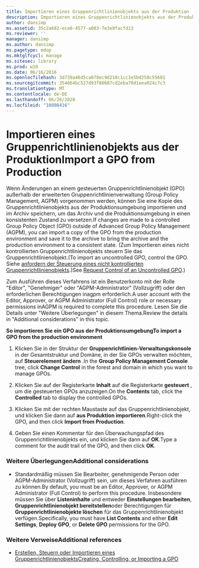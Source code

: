 ```yaml
---
title: Importieren eines Gruppenrichtlinienobjekts aus der Produktion
description: Importieren eines Gruppenrichtlinienobjekts aus der Produktion
author: dansimp
ms.assetid: 35c2a682-ece8-4577-a083-7e3e9facfd13
ms.reviewer: ''
manager: dansimp
ms.author: dansimp
ms.pagetype: mdop
ms.mktglfcycl: manage
ms.sitesec: library
ms.prod: w10
ms.date: 06/16/2016
ms.openlocfilehash: 3d739a46d5ca078ec9d218c1cc1e5bd258c55601
ms.sourcegitcommit: 354664bc527d93f80687cd2eba70d1eea024c7c3
ms.translationtype: MT
ms.contentlocale: de-DE
ms.lasthandoff: 06/26/2020
ms.locfileid: "10808416"
---
```

# <span data-ttu-id="c0d11-103">Importieren eines Gruppenrichtlinienobjekts aus der Produktion</span><span class="sxs-lookup"><span data-stu-id="c0d11-103">Import a GPO from Production</span></span>


<span data-ttu-id="c0d11-104">Wenn Änderungen an einem gesteuerten Gruppenrichtlinienobjekt (GPO) außerhalb der erweiterten Gruppenrichtlinienverwaltung (Group Policy Management, AGPM) vorgenommen werden, können Sie eine Kopie des Gruppenrichtlinienobjekts aus der Produktionsumgebung importieren und im Archiv speichern, um das Archiv und die Produktionsumgebung in einen konsistenten Zustand zu versetzen.</span><span class="sxs-lookup"><span data-stu-id="c0d11-104">If changes are made to a controlled Group Policy Object (GPO) outside of Advanced Group Policy Management (AGPM), you can import a copy of the GPO from the production environment and save it to the archive to bring the archive and the production environment to a consistent state.</span></span> <span data-ttu-id="c0d11-105">(Zum Importieren eines nicht kontrollierten Gruppenrichtlinienobjekts steuern Sie das Gruppenrichtlinienobjekt.</span><span class="sxs-lookup"><span data-stu-id="c0d11-105">(To import an uncontrolled GPO, control the GPO.</span></span> <span data-ttu-id="c0d11-106">Siehe [anfordern der Steuerung eines nicht kontrollierten Gruppenrichtlinienobjekts](request-control-of-an-uncontrolled-gpo-agpm30ops.md).)</span><span class="sxs-lookup"><span data-stu-id="c0d11-106">See [Request Control of an Uncontrolled GPO](request-control-of-an-uncontrolled-gpo-agpm30ops.md).)</span></span>

<span data-ttu-id="c0d11-107">Zum Ausführen dieses Verfahrens ist ein Benutzerkonto mit der Rolle "Editor", "Genehmiger" oder "AGPM-Administrator" (Vollzugriff) oder den erforderlichen Berechtigungen inagpm erforderlich.</span><span class="sxs-lookup"><span data-stu-id="c0d11-107">A user account with the Editor, Approver, or AGPM Administrator (Full Control) role or necessary permissions inAGPM is required to complete this procedure.</span></span> <span data-ttu-id="c0d11-108">Lesen Sie die Details unter "Weitere Überlegungen" in diesem Thema.</span><span class="sxs-lookup"><span data-stu-id="c0d11-108">Review the details in "Additional considerations" in this topic.</span></span>

**<span data-ttu-id="c0d11-109">So importieren Sie ein GPO aus der Produktionsumgebung</span><span class="sxs-lookup"><span data-stu-id="c0d11-109">To import a GPO from the production environment</span></span>**

1.  <span data-ttu-id="c0d11-110">Klicken Sie in der Struktur der **Gruppenrichtlinien-Verwaltungskonsole** in der Gesamtstruktur und Domäne, in der Sie GPOs verwalten möchten, auf **Steuerelement ändern** .</span><span class="sxs-lookup"><span data-stu-id="c0d11-110">In the **Group Policy Management Console** tree, click **Change Control** in the forest and domain in which you want to manage GPOs.</span></span>

2.  <span data-ttu-id="c0d11-111">Klicken Sie auf der Registerkarte **Inhalt** auf die Registerkarte **gesteuert** , um die gesteuerten GPOs anzuzeigen.</span><span class="sxs-lookup"><span data-stu-id="c0d11-111">On the **Contents** tab, click the **Controlled** tab to display the controlled GPOs.</span></span>

3.  <span data-ttu-id="c0d11-112">Klicken Sie mit der rechten Maustaste auf das Gruppenrichtlinienobjekt, und klicken Sie dann auf **aus Produktion importieren**.</span><span class="sxs-lookup"><span data-stu-id="c0d11-112">Right-click the GPO, and then click **Import from Production**.</span></span>

4.  <span data-ttu-id="c0d11-113">Geben Sie einen Kommentar für den Überwachungspfad des Gruppenrichtlinienobjekts ein, und klicken Sie dann auf **OK**.</span><span class="sxs-lookup"><span data-stu-id="c0d11-113">Type a comment for the audit trail of the GPO, and then click **OK**.</span></span>

### <span data-ttu-id="c0d11-114">Weitere Überlegungen</span><span class="sxs-lookup"><span data-stu-id="c0d11-114">Additional considerations</span></span>

-   <span data-ttu-id="c0d11-115">Standardmäßig müssen Sie Bearbeiter, genehmigende Person oder AGPM-Administrator (Vollzugriff) sein, um dieses Verfahren ausführen zu können.</span><span class="sxs-lookup"><span data-stu-id="c0d11-115">By default, you must be an Editor, Approver, or AGPM Administrator (Full Control) to perform this procedure.</span></span> <span data-ttu-id="c0d11-116">Insbesondere müssen Sie über **Listeninhalte** und entweder **Einstellungen bearbeiten**, **Gruppenrichtlinienobjekt bereitstellen**oder Berechtigungen für **Gruppenrichtlinienobjekte löschen** für das Gruppenrichtlinienobjekt verfügen.</span><span class="sxs-lookup"><span data-stu-id="c0d11-116">Specifically, you must have **List Contents** and either **Edit Settings**, **Deploy GPO**, or **Delete GPO** permissions for the GPO.</span></span>

### <span data-ttu-id="c0d11-117">Weitere Verweise</span><span class="sxs-lookup"><span data-stu-id="c0d11-117">Additional references</span></span>

-   [<span data-ttu-id="c0d11-118">Erstellen, Steuern oder Importieren eines Gruppenrichtlinienobjekts</span><span class="sxs-lookup"><span data-stu-id="c0d11-118">Creating, Controlling, or Importing a GPO</span></span>](creating-controlling-or-importing-a-gpo-agpm30ops.md)

 

 





